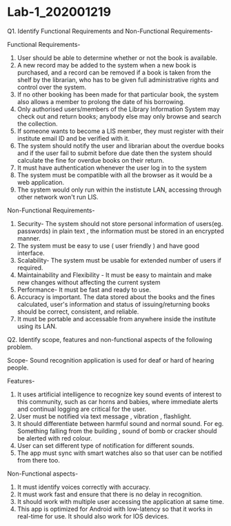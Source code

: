# Lab-1_202001219

Q1. Identify Functional Requirements and Non-Functional Requirements-

Functional Requirements-
1. User should be able to determine whether or not the book is available.
2. A new record may be added to the system when a new book is purchased, and a record can be removed if a book is taken from the shelf by the librarian, who has to be given full administrative rights and control over the system.
3. If no other booking has been made for that particular book, the system also allows a member to prolong the date of his borrowing.
4. Only authorised users/members of the Library Information System may check out and return books; anybody else may only browse and search the collection.
5. If someone wants to become a LIS member, they must register with their institute email ID and be verified with it.
6. The system should notify the user and librarian about the overdue books and if the user fail to submit before due date then the system should calculate the fine for overdue books on their return.
7. It must have authentication whenever the user log in to the system
8. The system must be compatible with all the browser as it would be a web application.
9. The system would only run within the instistute LAN, accessing through other network won't run LIS.


Non-Functional Requirements-
1. Security- The system should not store personal information of users(eg. passwords) in plain text , the information must be stored in an encrypted manner.
2. The system must be easy to use ( user friendly ) and have good interface.
3. Scalability- The system must be usable for extended number of users if required.
4. Maintainability and Flexibility - It must be easy to maintain and make new changes without affecting the current system
5. Performance- It must be fast and ready to use. 
6. Accuracy is important. The data stored about the books and the fines calculated, user's information and status of issuing/returning books should be correct, consistent, and reliable.
7. It must be portable and accessable from anywhere inside the institute using its LAN.


Q2. Identify scope, features and non-functional aspects of the following problem.

Scope- 
Sound recognition application is used for deaf or hard of hearing people. 

Features-
1. It uses artificial intelligence to recognize key sound events of interest to this community, such as car horns and babies, where immediate alerts and continual logging are critical for the user.
2. User must be notified via text message , vibration , flashlight.
3. It should differentiate between harmful sound and normal sound. For eg. Something falling from the building , sound of bomb or cracker should be alerted with red colour.
4. User can set different type of notification for different sounds.
5. The app must sync with smart watches also so that user can be notified from there too.

Non-Functional aspects-
1. It must identify voices correctly with accuracy.
2. It must work fast and ensure that there is no delay in recognition.
3. It should work with multiple user accessing the application at same time.
4. This app is optimized for Android with low-latency so that it works in real-time for use. It should also work for IOS devices.
